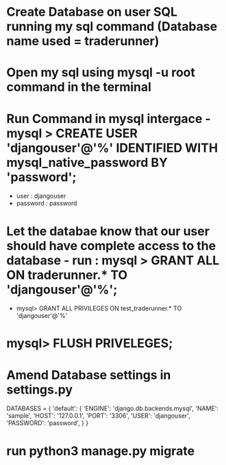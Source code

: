 # Create Database on user SQL running my sql command (Database name used = traderunner)

# Open my sql using mysql -u root command in the terminal

# Run Command in mysql intergace - mysql > CREATE USER 'djangouser'@'%' IDENTIFIED WITH mysql_native_password BY 'password';
 
 - user : djangouser
 - password : password 

 # Let the databae know that our user should have complete access to the database - run : mysql > GRANT ALL ON traderunner.* TO 'djangouser'@'%';

 - mysql> GRANT ALL PRIVILEGES ON test_traderunner.* TO 'djangouser'@'%'

 # mysql> FLUSH PRIVELEGES;

# Amend Database settings in settings.py 

DATABASES = {
    'default': {
        'ENGINE': 'django.db.backends.mysql',
        'NAME': 'sample',
        'HOST': '127.0.0.1',
        'PORT': '3306',
        'USER': 'djangouser',
        'PASSWORD': 'password',
    }
}

# run python3 manage.py migrate


